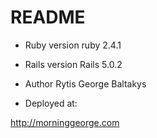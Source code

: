 # README

* Ruby version
ruby 2.4.1

* Rails version
Rails 5.0.2

* Author
Rytis George Baltakys

* Deployed at:

http://morninggeorge.com
